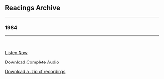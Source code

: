 <h2>Readings Archive</h2>
<div class="container">
	<hr />
	<h3>1984</h3>
	<div class="container"><hr /></div>
</div>
<hr style="height:20px; visibility:hidden;" />
<p><a href="book">Listen Now</a></p>
<p><a href="https://github.com/LunarTiger/stwl/releases/download/1984/1984.m4a">Download Complete Audio</a></p>
<p><a href="https://github.com/LunarTiger/stwl/releases/download/1984/1984.zip">Download a .zip of recordings</a></p>
<!--
<hr style="height:20px; visibility:hidden;" />
<p><a href="1984_chapter3-finish_2-10-20.m4a">Part 3 Chapter 3 - End</a></p>
<p><a href="1984_chapter10-pt3chapter2_2-6-20.m4a">Part 2 Chapter 10 - Part 3 Chapter 2</a></p>
<p><a href="1984_chapter8-9_1-30-20.m4a">Part 2 Chapters 8-9</a></p>
<p><a href="1984_chapter3-7_1-27-20.m4a">Part 2 Chapters 3-7</a></p>
<p><a href="1984_chapter8-pt2chapter2_1-23-20.m4a">Part 1 Chapter 8 - Part 2 Chapter 2</a></p>
<p><a href="1984_chapter4-7_1-20-20.m4a">Part 1 Chapters 4-7</a></p>
<p><a href="1984_chapter1-3_1-16-20.m4a">Part 1 Chapters 1-3</a></p>
<!---->
<script>
	document.getElementById('mainbanner').src = "1984.jpg";
	document.getElementById('mainbanner').style = "height:400px; width:auto;";
</script>
